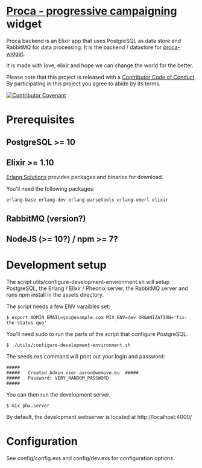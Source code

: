 # [Proca - progressive campaigning](https://proca.foundation) widget

Proca backend is an Elixir app that uses PostgreSQL as data store and RabbitMQ
for data processing. It is the backend / datastore for [proca-widget](https://github.com/fixthestatusquo/proca).

It is made with love, elixir and hope we can change the world for the better.

Please note that this project is released with a [Contributor Code of Conduct](code_of_conduct.md). By participating in this project you agree to abide by its terms.

[![Contributor Covenant](https://img.shields.io/badge/Contributor%20Covenant-v2.0%20adopted-ff69b4.svg)](code_of_conduct.md)

# Prerequisites

## PostgreSQL >= 10

## Elixir >= 1.10

[Erlang Solutions](https://www.erlang-solutions.com/downloads/) provides packages and binaries for download.

You'll need the following packages:

    erlang-base erlang-dev erlang-parsetools erlang-xmerl elixir

## RabbitMQ (version?)

## NodeJS (>= 10?) / npm >= 7?

# Development setup

The script utils/configure-development-environment.sh will setup PostgreSQL, the Erlang / Elixir / Pheonix server, the RabbitMQ server and runs npm install in the assets directory.

The script needs a few ENV varaibles set:

`$ export ADMIN_EMAIL=you@example.com MIX_ENV=dev ORGANIZATION='fix-the-status-quo'`

You'll need sudo to run the parts of the script that configure PostgreSQL.

`$ ./utils/configure-development-environment.sh`

The seeds.exs command will print out your login and password:

    #####
    #####   Created Admin user aaron@wemove.eu  #####
    #####   Password: VERY_RANDOM_PASSWORD
    #####

You can then run the development server.

`$ mix phx.server`

By default, the development webserver is located at http://localhost:4000/

# Configuration

See config/config.exs and config/dev.exs for configuration options.
